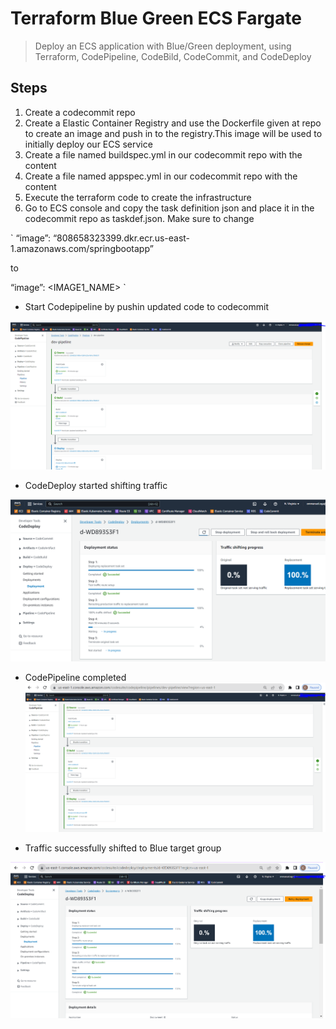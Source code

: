 # Terraform Blue Green ECS Fargate

> Deploy an ECS application with Blue/Green deployment, using Terraform, CodePipeline, CodeBild, CodeCommit, and CodeDeploy

## Steps

1. Create a codecommit repo
2. Create a Elastic Container Registry and use the Dockerfile given at repo to create an image and push in to the registry.This image will be used to initially deploy our ECS service
3. Create a file named buildspec.yml in our codecommit repo with the content
4. Create a file named appspec.yml in our codecommit repo with the content
5. Execute the terraform code to create the infrastructure
6. Go to ECS console and copy the task definition json and place it in the codecommit repo as taskdef.json. Make sure to change

`
“image”: “808658323399.dkr.ecr.us-east-1.amazonaws.com/springbootapp”

to

“image”: <IMAGE1_NAME>
`
- Start Codepipeline by pushin updated code to codecommit

![CodePipeline started runing](./images/codepipeline1.png)

- CodeDeploy started shifting traffic

![CodePipeline started runing](./images/codedeploy-start.png)

- CodePipeline completed
![CodePipeline completed](./images/codepipeline2.png)

- Traffic successfully shifted to Blue target group

![CodePipeline started runing](./images/codedeploy-complete.png)